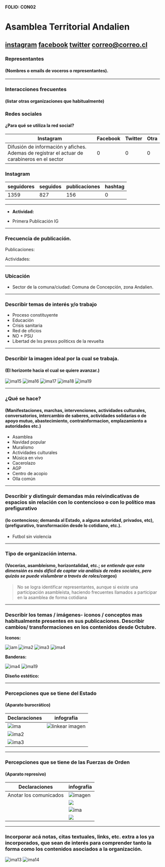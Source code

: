 #### FOLIO: CON02
# Asamblea Territorial Andalien

[instagram](https://www.instagram.com/asambleaterritorialandalien/)
[facebook](https://www.facebook.com/Asamblea-territorial-andalien-112157600261144)
[twitter]()
<correo@correo.cl>
---

### Representantes
#### (Nombres o emails de voceros o representantes).

---
### Interacciones frecuentes
#### (listar otras organizaciones que habitualmente)

### Redes sociales
#### ¿Para qué se utiliza la red social?
| Instagram | Facebook | Twitter | Otra 
|---|---|---|---|
|Difusión de información y afiches. Ademas de registrar el actuar de carabineros en el sector|0|0| 0|

### **Instagram**
| seguidores | seguidos | publicaciones | hashtag |
|---|---|---|---|
|1359|827|156|0|

---

* **Actividad:**   

* Primera Publicación IG

---
### Frecuencia de publicación.

Publicaciones:

Actividades:

---
### Ubicación
* Sector de la comuna/ciudad: Comuna de Concepción, zona Andalien. 

---
### Describir temas de interés y/o trabajo

* Proceso constituyente
* Educación
* Crisis sanitaria
* Red de oficios
* NO + PSU
* Libertad de lxs presxs politicxs de la revuelta 

---
### Describir la imagen ideal por la cual se trabaja.
#### (El horizonte hacia el cual se quiere avanzar.)

![ima15](101795746_2725868147647626_1581877544453698836_n.jpg)
![ima16](c.png)
![ima17](101050685_1441506969356613_6066381358610755666_n.jpg)
![ima18](101934815_393896134876321_4899782693740574415_n.jpg)
![ima19](101798009_1136121800098041_7939186866952691419_n.jpg)

---
### ¿Qué se hace?
#### (Manifestaciones, marchas, intervenciones, actividades culturales, conversatorios, intercambio de saberes, actividades solidarias o de apoyo mutuo, abastecimiento, contrainformacion, emplazamiento a autoridades etc.)

* Asamblea
* Navidad popular
* Muralismo
* Actividades culturales
* Música en vivo
* Cacerolazo
* AGP
* Centro de acopio
* Olla común

---
### Describir y distinguir demandas más reivindicativas de espacios sin relación con lo contencioso o con lo político mas prefigurativo
#### (lo contencioso; demanda al Estado, a alguna autoridad, privados, etc), (prefigurativo, transformación desde lo cotidiano, etc.).


* Futbol sin violencia

---
### Tipo de organización interna.
#### (Vocerías, asambleísmo, horizontalidad, etc.; *se entiende que esta dimensión es más difícil de captar vía análisis de redes sociales, pero quizás se puede vislumbrar a través de roles/cargos*)

> No se logra identificar representantes, aunque si existe una participación asambleísta, haciendo frecuentes llamados a participar en la asamblea de forma cotidiana

---
### Describir los temas / imágenes- iconos / conceptos mas habitualmente presentes en sus publicaciones. Describir cambios/ transformaciones en los contenidos desde Octubre.

**Iconos:**

![iam](82158586_165821538047708_4807796589387804364_n.jpg)
![ima2](97956553_247439509656842_4698868582161770296_n.jpg)
![ima3](104149509_1550255658465881_6369025529703310475_n.jpg)
![ima4](121494866_3914155165280074_4028905040386588751_n.jpg)

**Banderas:**

![ima4](106372187_3965415913533148_4964943911040773758_n.jpg)
![ima19](101801132_619245608684438_2409055827196493221_n.jpg)

**Diseño estético:**

>

---
### Percepciones que se tiene del Estado
#### (Aparato burocrático)

| Declaraciones | infografía | 
|---|---|
|![ima](91332164_634355080749688_1846822841130131794_n.jpg) | ![linkear imagen]() |
|![ima2](91197160_812256689271724_2093946694270851025_n.jpg) ||
|![ima3](91342591_669954306921243_544056149048266460_n.jpg) ||

---
### Percepciones que se tiene de las Fuerzas de Orden
#### (Aparato represivo)

| Declaraciones | infografía | 
|---|---|
|Anotar los comunicados | ![imagen](119066005_306988240399246_4510356634967594586_n.jpg) |
| |![](119132255_343174400058973_3383777895445619168_n.jpg) |
| |![ima](119235903_1978481365619574_4155557437256477530_n.jpg) |
| |![](119432617_3236444719797800_6783292410957209961_n.jpg) |

---
### Incorporar acá notas, citas textuales, links, etc. extra a los ya incorporados, que sean de interés para comprender tanto la forma como los contenidos asociados a la organización.

![ima13](82772340_175088737053314_3856234456870595516_n.jpg)
![ima14](82646792_2194055690896327_3548105812512769744_n.jpg)